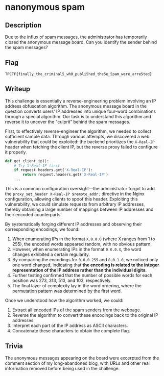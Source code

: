 # nanonymous spam

## Description

Due to the influx of spam messages, the administrator has temporarily closed the anonymous message board.
Can you identify the sender behind the spam messages?

## Flag

`TPCTF{finally_the_criminal5_wh0_publi5hed_the5e_5pam_were_arre5ted}`

## Writeup  

This challenge is essentially a reverse-engineering problem involving an IP address obfuscation algorithm. The anonymous message board in the question converts users' IP addresses into unique four-word combinations through a special algorithm. Our task is to understand this algorithm and reverse it to uncover the "culprit" behind the spam messages.  

First, to effectively reverse-engineer the algorithm, we needed to collect sufficient sample data. Through various attempts, we discovered a web vulnerability that could be exploited: the backend prioritizes the `X-Real-IP` header when fetching the client IP, but the reverse proxy failed to configure it properly.  

```python  
def get_client_ip():  
    # Try X-Real-IP first  
    if request.headers.get('X-Real-IP'):  
        return request.headers.get('X-Real-IP')  
    ...  
```  

This is a common configuration oversight—the administrator forgot to add the `proxy_set_header X-Real-IP $remote_addr;` directive in the Nginx configuration, allowing clients to spoof this header. Exploiting this vulnerability, we could simulate requests from arbitrary IP addresses, thereby obtaining a large number of mappings between IP addresses and their encoded counterparts.  

By systematically forging different IP addresses and observing their corresponding encodings, we found:  

1. When enumerating IPs in the format `X.0.0.0` (where X ranges from 1 to 255), the encoded words appeared random, with no obvious pattern.  
2. However, when enumerating IPs in the format `0.0.0.X`, the word changes exhibited a certain regularity.  
3. By comparing the encodings for `0.0.0.255` and `0.0.1.0`, we noticed only one word changed, indicating that **the encoding is related to the integer representation of the IP address rather than the individual digits**.  
4. Further testing confirmed that the number of possible words for each position was 273, 313, 513, and 103, respectively.  
5. The final layer of complexity lay in the word ordering, where the permutation pattern was determined by the first word.  

Once we understood how the algorithm worked, we could:  

1. Extract all encoded IPs of the spam senders from the webpage.  
2. Reverse the algorithm to convert these encodings back to the original IP addresses.  
3. Interpret each part of the IP address as ASCII characters.  
4. Concatenate these characters to obtain the complete flag.  

## Trivia  

The anonymous messages appearing on the board were excerpted from the comment section of my long-abandoned blog, with URLs and other real information removed before being used in the challenge.  
